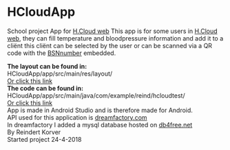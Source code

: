 # HCloudApp
School project App for <a href="https://github.com/ReindertKorver/HCloud2.0">H.Cloud web</a>
This app is for some users in <a href="https://github.com/ReindertKorver/HCloud2.0">H.Cloud web</a>, they can fill temperature and bloodpressure information and add it to a cliënt this cliënt can be selected by the user or can be scanned via a QR code with the <a href="https://nl.wikipedia.org/wiki/Burgerservicenummer">BSNnumber</a> embedded.<br/>

<b>The layout can be found in:</b><br/>
HCloudApp/app/src/main/res/layout/<br/>
<a href="https://github.com/ReindertKorver/HCloudApp/tree/master/app/src/main/res/layout">Or click this link</a><br/>
<b>The code can be found in:</b><br/>
HCloudApp/app/src/main/java/com/example/reind/hcloudtest/<br/>
<a href="https://github.com/ReindertKorver/HCloudApp/tree/master/app/src/main/java/com/example/reind/hcloudtest/">Or click this link</a>
<br/>
App is made in Android Studio and is therefore made for Android.<br/>
API used for this application is <a href="https://www.dreamfactory.com">dreamfactory.com</a><br/>
In dreamfactory I added a mysql database hosted on <a href="https://www.db4free.net/">db4free.net</a>
<br/>
By Reindert Korver<br/>
Started project 24-4-2018
